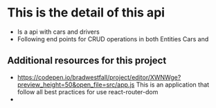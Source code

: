 # This is the detail of this api

- Is a api with cars and drivers 
- Following end points for CRUD operations in both Entities Cars and 

## Additional resources for this project

- https://codepen.io/bradwestfall/project/editor/XWNWge?preview_height=50&open_file=src/app.js  This is an application that follow all best practices for use react-router-dom 
- 
